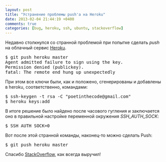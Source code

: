 ```yaml
---
layout: post
title: "Устранение проблемы push'а на Heroku"
date: 2013-02-04 21:44:19 +0400
comments: true
categories: [bug, heroku, ssh, ubuntu, stackoverflow]
---
```


Недавно столкнулся со странной проблемой при попытке сделать <em>push</em> на облачный сервис [Heroku](https://www.heroku.com).

<pre>
$ git push heroku master
Agent admitted failure to sign using the key.
Permission denied (publickey).
fatal: The remote end hung up unexpectedly
</pre>

<p>
	При этом все ключи были, как и положено, сгенерированы и добавлены в heroku, соответственно, командами:</p>

<pre>
$ ssh-keygen -t rsa -C "poetinthecode@gmail.com"
$ heroku keys:add
</pre>

<p>
	В итоге решение было найдено после часового гугления и заключается оно в правильной настройке переменной окружения <em>SSH_AUTH_SOCK</em>:</p>

<pre>
$ SSH_AUTH_SOCK=0
</pre>
<p>
	Вот после этой странной команды, наконец-то можно сделать Push:</p>
<pre>
$ git push heroku master
</pre>
<p>
	Спасибо <a href="http://stackoverflow.com/a/6075594/1655801">StackOverflow</a>, как всегда выручил!</p>

